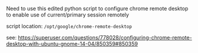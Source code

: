 Need to use this edited python script to configure chrome remote desktop to enable use of current/primary session remotely

script location: `/opt/google/chrome-remote-desktop`

see: https://superuser.com/questions/778028/configuring-chrome-remote-desktop-with-ubuntu-gnome-14-04/850359#850359

